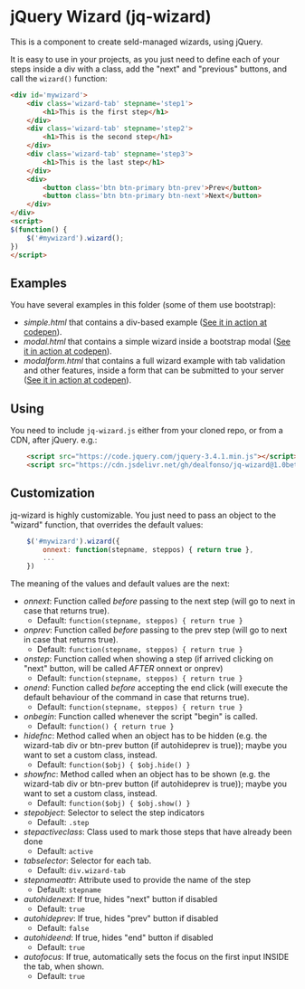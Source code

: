 # jQuery Wizard (jq-wizard)

This is a component to create seld-managed wizards, using jQuery.

It is easy to use in your projects, as you just need to define each of your steps inside a div with a class, add the "next" and "previous" buttons, and call the `wizard()` function:
```html
<div id='mywizard'>
    <div class='wizard-tab' stepname='step1'>
        <h1>This is the first step</h1>
    </div>
    <div class='wizard-tab' stepname='step2'>
        <h1>This is the second step</h1>
    </div>
    <div class='wizard-tab' stepname='step3'>
        <h1>This is the last step</h1>
    </div>
    <div>
        <button class='btn btn-primary btn-prev'>Prev</button>
        <button class='btn btn-primary btn-next'>Next</button>
    </div>
</div>      
<script>
$(function() {
    $('#mywizard').wizard();
})
</script>
```

## Examples

You have several examples in this folder (some of them use bootstrap):
- *simple.html* that contains a div-based example ([See it in action at codepen](https://codepen.io/dealfonso/pen/PoNgjKW)).
- *modal.html* that contains a simple wizard inside a bootstrap modal ([See it in action at codepen](https://codepen.io/dealfonso/pen/XWdQgzO)).
- *modalform.html* that contains a full wizard example with tab validation and other features, inside a form that can be submitted to your server ([See it in action at codepen](https://codepen.io/dealfonso/pen/eYZoRVQ)).

## Using

You need to include `jq-wizard.js` either from your cloned repo, or from a CDN, after jQuery. e.g.:

```html
    <script src="https://code.jquery.com/jquery-3.4.1.min.js"></script>
    <script src="https://cdn.jsdelivr.net/gh/dealfonso/jq-wizard@1.0beta/jq-wizard.js"></script>
```

## Customization

jq-wizard is highly customizable. You just need to pass an object to the "wizard" function, that overrides the default values:

```javascript
    $('#mywizard').wizard({
        onnext: function(stepname, steppos) { return true },
        ...
    })
```

The meaning of the values and default values are the next:

   - *onnext*: Function called *before* passing to the next step (will go to next in case that returns true).
        - Default: `function(stepname, steppos) { return true }`
   - *onprev*: Function called *before* passing to the prev step (will go to next in case that returns true).
        - Default: `function(stepname, steppos) { return true }`
   - *onstep*: Function called when showing a step (if arrived clicking on "next" button, will be called *AFTER* onnext or onprev)
        - Default: `function(stepname, steppos) { return true }`
   - *onend*: Function called *before* accepting the end click (will execute the default behaviour of the command in case that returns true).
        - Default: `function(stepname, steppos) { return true }`
   - *onbegin*: Function called whenever the script "begin" is called.
        - Default: `function() { return true }`
   - *hidefnc*: Method called when an object has to be hidden (e.g. the wizard-tab div or btn-prev button (if autohideprev is true)); maybe you want to set a custom class, instead.
        - Default: `function($obj) { $obj.hide() }`
   - *showfnc*: Method called when an object has to be shown (e.g. the wizard-tab div or btn-prev button (if autohideprev is true)); maybe you want to set a custom class, instead.
        - Default: `function($obj) { $obj.show() }`
   - *stepobject*: Selector to select the step indicators
        - Default: `.step`
   - *stepactiveclass*: Class used to mark those steps that have already been done
        - Default: `active`
   - *tabselector*: Selector for each tab.
        - Default: `div.wizard-tab`
   - *stepnameattr*: Attribute used to provide the name of the step
        - Default: `stepname`
   - *autohidenext*: If true, hides "next" button if disabled
        - Default: `true`
   - *autohideprev*: If true, hides "prev" button if disabled
        - Default: `false`
   - *autohideend*: If true, hides "end" button if disabled
        - Default: `true`
   - *autofocus*: If true, automatically sets the focus on the first input INSIDE the tab, when shown.
        - Default: `true`
